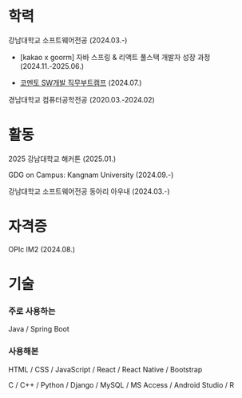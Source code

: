 # 학력

강남대학교 소프트웨어전공 (2024.03.-)

- [kakao x goorm] 자바 스프링 & 리액트 풀스택 개발자 성장 과정 (2024.11.-2025.06.)

- [코멘토 SW개발 직무부트캠프](https://blog.naver.com/kanden9999/223573949073) (2024.07.)

경남대학교 컴퓨터공학전공 (2020.03.-2024.02)

# 활동

2025 강남대학교 해커톤 (2025.01.)

GDG on Campus: Kangnam University (2024.09.-)

강남대학교 소프트웨어전공 동아리 아우내 (2024.03.-)

# 자격증

OPIc IM2 (2024.08.)

# 기술

### 주로 사용하는

Java / Spring Boot

### 사용해본

HTML / CSS / JavaScript / React / React Native / Bootstrap

C / C++ / Python / Django / MySQL / MS Access / Android Studio / R
